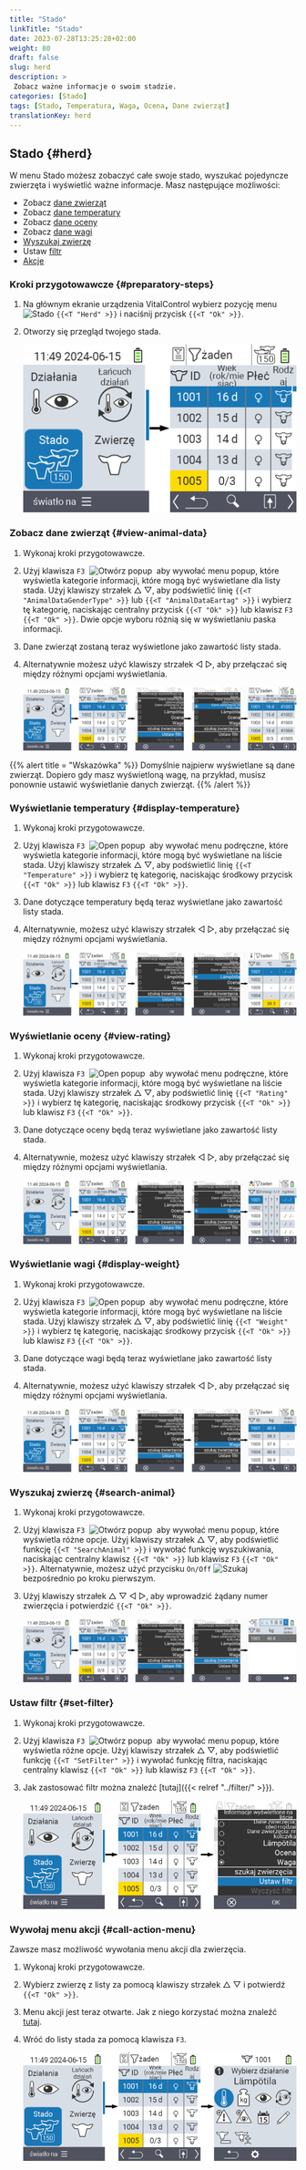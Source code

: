 ```yaml
---
title: "Stado"
linkTitle: "Stado"
date: 2023-07-28T13:25:28+02:00
weight: 80
draft: false
slug: herd
description: >
 Zobacz ważne informacje o swoim stadzie.
categories: [Stado]
tags: [Stado, Temperatura, Waga, Ocena, Dane zwierząt]
translationKey: herd
---
```

## Stado {#herd}

W menu Stado możesz zobaczyć całe swoje stado, wyszukać pojedyncze zwierzęta i wyświetlić ważne informacje. Masz następujące możliwości:

- Zobacz [dane zwierząt](#view-animal-data)
- Zobacz [dane temperatury](#display-temperature)
- Zobacz [dane oceny](#view-rating)
- Zobacz [dane wagi](#view-rating)
- [Wyszukaj zwierzę](#search-animal)
- Ustaw [filtr](#set-filter)
- [Akcje](#call-action-menu)

### Kroki przygotowawcze {#preparatory-steps}

1. Na głównym ekranie urządzenia VitalControl wybierz pozycję menu <img src="/icons/main/herd.svg" width="60" align="bottom" alt="Stado" /> `{{<T "Herd" >}}` i naciśnij przycisk `{{<T "Ok" >}}`.

2. Otworzy się przegląd twojego stada.

    ![VitalControl: Menu Stado](images/herde.png "Stado")

### Zobacz dane zwierząt {#view-animal-data}

1. Wykonaj kroki przygotowawcze.

2. Użyj klawisza `F3` &nbsp;<img src="/icons/footer/open-popup.svg" width="15" align="bottom" alt="Otwórz popup" />&nbsp; aby wywołać menu popup, które wyświetla kategorie informacji, które mogą być wyświetlane dla listy stada. Użyj klawiszy strzałek △ ▽, aby podświetlić linię `{{<T "AnimalDataGenderType" >}}` lub `{{<T "AnimalDataEartag" >}}` i wybierz tę kategorię, naciskając centralny przycisk `{{<T "Ok" >}}` lub klawisz `F3` `{{<T "Ok" >}}`. Dwie opcje wyboru różnią się w wyświetlaniu paska informacji.

3. Dane zwierząt zostaną teraz wyświetlone jako zawartość listy stada.

4. Alternatywnie możesz użyć klawiszy strzałek ◁ ▷, aby przełączać się między różnymi opcjami wyświetlania.

    ![VitalControl: Menu Stado](images/animaldata.png "Zobacz dane zwierząt")

{{% alert title = "Wskazówka" %}}
Domyślnie najpierw wyświetlane są dane zwierząt. Dopiero gdy masz wyświetloną wagę, na przykład, musisz ponownie ustawić wyświetlanie danych zwierząt.
{{% /alert %}}

### Wyświetlanie temperatury {#display-temperature}

1. Wykonaj kroki przygotowawcze.

2. Użyj klawisza `F3` &nbsp;<img src="/icons/footer/open-popup.svg" width="15" align="bottom" alt="Open popup" />&nbsp; aby wywołać menu podręczne, które wyświetla kategorie informacji, które mogą być wyświetlane na liście stada. Użyj klawiszy strzałek △ ▽, aby podświetlić linię `{{<T "Temperature" >}}` i wybierz tę kategorię, naciskając środkowy przycisk `{{<T "Ok" >}}` lub klawisz `F3` `{{<T "Ok" >}}`.

3. Dane dotyczące temperatury będą teraz wyświetlane jako zawartość listy stada.

4. Alternatywnie, możesz użyć klawiszy strzałek ◁ ▷, aby przełączać się między różnymi opcjami wyświetlania.

    ![VitalControl: Menu Herd](images/temperature.png "Display temperature")

### Wyświetlanie oceny {#view-rating}

1. Wykonaj kroki przygotowawcze.

2. Użyj klawisza `F3` &nbsp;<img src="/icons/footer/open-popup.svg" width="15" align="bottom" alt="Open popup" />&nbsp; aby wywołać menu podręczne, które wyświetla kategorie informacji, które mogą być wyświetlane na liście stada. Użyj klawiszy strzałek △ ▽, aby podświetlić linię `{{<T "Rating" >}}` i wybierz tę kategorię, naciskając środkowy przycisk `{{<T "Ok" >}}` lub klawisz `F3` `{{<T "Ok" >}}`.

3. Dane dotyczące oceny będą teraz wyświetlane jako zawartość listy stada.

4. Alternatywnie, możesz użyć klawiszy strzałek ◁ ▷, aby przełączać się między różnymi opcjami wyświetlania.

    ![VitalControl: Menu Herd](images/rating.png "View rating")

### Wyświetlanie wagi {#display-weight}

1. Wykonaj kroki przygotowawcze.

2. Użyj klawisza `F3` &nbsp;<img src="/icons/footer/open-popup.svg" width="15" align="bottom" alt="Open popup" />&nbsp; aby wywołać menu podręczne, które wyświetla kategorie informacji, które mogą być wyświetlane na liście stada. Użyj klawiszy strzałek △ ▽, aby podświetlić linię `{{<T "Weight" >}}` i wybierz tę kategorię, naciskając środkowy przycisk `{{<T "Ok" >}}` lub klawisz `F3` `{{<T "Ok" >}}`.

3. Dane dotyczące wagi będą teraz wyświetlane jako zawartość listy stada.

4. Alternatywnie, możesz użyć klawiszy strzałek ◁ ▷, aby przełączać się między różnymi opcjami wyświetlania.


    ![VitalControl: Menu Stado](images/weight.png "Wyświetl wagę")

### Wyszukaj zwierzę {#search-animal}

1. Wykonaj kroki przygotowawcze.

2. Użyj klawisza `F3` &nbsp;<img src="/icons/footer/open-popup.svg" width="15" align="bottom" alt="Otwórz popup" />&nbsp; aby wywołać menu popup, które wyświetla różne opcje. Użyj klawiszy strzałek △ ▽, aby podświetlić funkcję `{{<T "SearchAnimal" >}}` i wywołać funkcję wyszukiwania, naciskając centralny klawisz `{{<T "Ok" >}}` lub klawisz `F3` `{{<T "Ok" >}}`. Alternatywnie, możesz użyć przycisku `On/Off` <img src="/icons/footer/search.svg" width="15" align="bottom" alt="Szukaj" /> bezpośrednio po kroku pierwszym.

3. Użyj klawiszy strzałek △ ▽ ◁ ▷, aby wprowadzić żądany numer zwierzęcia i potwierdzić `{{<T "Ok" >}}`.

    ![VitalControl: Menu Stado](images/search.png "Wyszukaj zwierzę")

### Ustaw filtr {#set-filter}

1. Wykonaj kroki przygotowawcze.

2. Użyj klawisza `F3` &nbsp;<img src="/icons/footer/open-popup.svg" width="15" align="bottom" alt="Otwórz popup" />&nbsp; aby wywołać menu popup, które wyświetla różne opcje. Użyj klawiszy strzałek △ ▽, aby podświetlić funkcję `{{<T "SetFilter" >}}` i wywołać funkcję filtra, naciskając centralny klawisz `{{<T "Ok" >}}` lub klawisz `F3` `{{<T "Ok" >}}`.

3. Jak zastosować filtr można znaleźć [tutaj]({{< relref "../filter/" >}}).

    ![VitalControl: Menu Stado](images/setfilter.png "Wyszukaj zwierzę")

### Wywołaj menu akcji {#call-action-menu}

Zawsze masz możliwość wywołania menu akcji dla zwierzęcia.

1. Wykonaj kroki przygotowawcze.

2. Wybierz zwierzę z listy za pomocą klawiszy strzałek △ ▽ i potwierdź `{{<T "Ok" >}}`.

3. Menu akcji jest teraz otwarte. Jak z niego korzystać można znaleźć [tutaj](../actions).

4. Wróć do listy stada za pomocą klawisza `F3`.

    ![VitalControl: Menu Stado](images/action.png "Wywołaj akcje")

